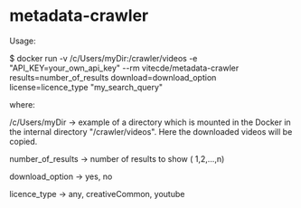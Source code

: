 # metadata-crawler
Usage: 

$ docker run -v /c/Users/myDir:/crawler/videos -e "API_KEY=your_own_api_key" --rm vitecde/metadata-crawler 
results=number_of_results download=download_option license=licence_type "my_search_query"

where:

/c/Users/myDir -> example of a directory which is mounted in the Docker in the internal directory "/crawler/videos". 
Here the downloaded videos will be copied.

number_of_results -> number of results to show ( 1,2,...,n)

download_option -> yes, no 

licence_type -> any, creativeCommon, youtube


